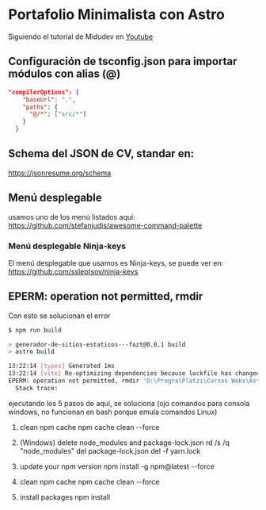 # Portafolio Minimalista con Astro

Siguiendo el tutorial de Midudev en [Youtube](https://youtu.be/Zwh92LTB-Bk?si=YyTW_z6K4eiSUP3l)


## Configuración de tsconfig.json para importar módulos con alias (@)
```json
"compilerOptions": {
    "baseUrl": ".",
    "paths": {
      "@/*": ["src/*"]
    }
  }
```

## Schema del JSON de CV, standar en:
https://jsonresume.org/schema


## Menú desplegable
usamos uno de los menú listados aquí:
https://github.com/stefanjudis/awesome-command-palette


### Menú desplegable Ninja-keys
El menú desplegable que usamos es Ninja-keys, se puede ver en:
https://github.com/ssleptsov/ninja-keys















## EPERM: operation not permitted, rmdir
Con esto se solucionan el error
```sh
$ npm run build

> generador-de-sitios-estaticos---fazt@0.0.1 build
> astro build

13:22:14 [types] Generated 1ms
13:22:14 [vite] Re-optimizing dependencies because lockfile has changed
EPERM: operation not permitted, rmdir 'D:\Progra\Platzi\Cursos Webs\Astro-Desarrollo-web\node_modules\.vite\deps'
  Stack trace:

```

ejecutando los 5 pasos de aquí, se soluciona (ojo comandos para consola windows, no funcionan en bash porque emula comandos Linux)

1) clean npm cache
npm cache clean --force

2) (Windows) delete node_modules and package-lock.json
rd /s /q "node_modules"
del package-lock.json
del -f yarn.lock

3) update your npm version
npm install -g npm@latest --force

4) clean npm cache
npm cache clean --force

5) install packages
npm install
